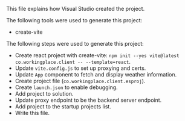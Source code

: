 This file explains how Visual Studio created the project.

The following tools were used to generate this project:
- create-vite

The following steps were used to generate this project:
- Create react project with create-vite: `npm init --yes vite@latest co.workingplace.client -- --template=react`.
- Update `vite.config.js` to set up proxying and certs.
- Update `App` component to fetch and display weather information.
- Create project file (`co.workingplace.client.esproj`).
- Create `launch.json` to enable debugging.
- Add project to solution.
- Update proxy endpoint to be the backend server endpoint.
- Add project to the startup projects list.
- Write this file.
